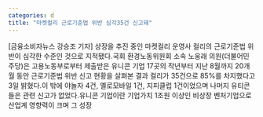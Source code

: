 ```yaml
---
categories: d
title: "마켓컬리 근로기준법 위반 심각35건 신고돼"
---
```

[금융소비자뉴스 강승조 기자] 상장을 추진 중인 마켓컬리 운영사 컬리의 근로기준법 위반이 심각한 수준인 것으로 지적됐다.국회 환경노동위원회 소속 노웅래 의원(더불어민주당)은 고용노동부로부터 제출받은 유니콘 기업 17곳의 작년부터 지난 8월까지 20개월 동안 근로기준법 위반 신고 현황을 살펴본 결과 컬리가 35건으로 85%를 차지했다고 3일 밝혔다.이 밖에 야놀자 4건, 옐로모바일 1건, 지피클럽 1건이었으며 나머지 유티콘들은 관련 신고가 없었다.유니콘 기업이란 기업가치 1조원 이상인 비상장 벤처기업으로 산업계 영향력이 크며 그 성장